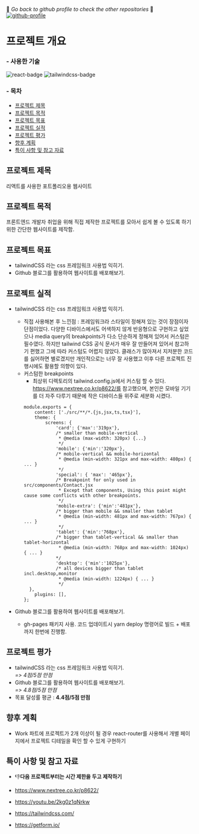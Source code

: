 :eyes: _Go back to github profile to check the other repositories_ :eyes:
[![github-profile](https://img.shields.io/badge/Github-Profile-blue?style=flat&logo=Git&logoColor=F05032)](https://github.com/ymStudyLog)

# 프로젝트 개요

### - 사용한 기술

![react-badge](https://img.shields.io/badge/React-black?style=for-the-badge&logo=React&logoColor=61DAFB)
![tailwindcss-badge](https://img.shields.io/badge/TailwindCSS-yellow?style=for-the-badge&logo=Tailwind%20CSS&logoColor=06B6D4)

### - 목차

- [프로젝트 제목](#프로젝트-제목)
- [프로젝트 목적](#프로젝트-목적)
- [프로젝트 목표](#프로젝트-목표)
- [프로젝트 실적](#프로젝트-실적)
- [프로젝트 평가](#프로젝트-평가)
- [향후 계획](#향후-계획)
- [특이 사항 및 참고 자료](#특이-사항-및-참고-자료)

## 프로젝트 제목

리액트를 사용한 포트폴리오용 웹사이트

## 프로젝트 목적

프론트엔드 개발자 취업을 위해 직접 제작한 프로젝트를 모아서 쉽게 볼 수 있도록 하기 위한 간단한 웹사이트를 제작함.

## 프로젝트 목표

- tailwindCSS 라는 css 프레임워크 사용법 익히기.
- Github 블로그를 활용하여 웹사이트를 배포해보기.

## 프로젝트 실적

- tailwindCSS 라는 css 프레임워크 사용법 익히기.

  - 직접 사용해본 후 느낀점 : 프레임워크라 스타일이 정해져 있는 것이 장점이자 단점이었다. 다양한 디바이스에서도 어색하지 않게 반응형으로 구현하고 싶었으나 media query의 breakpoints가 다소 단순하게 정해져 있어서 커스텀은 필수였다. 하지만 tailwind CSS 공식 문서가 매우 잘 만들어져 있어서 참고하기 편했고 그에 따라 커스텀도 어렵지 않았다. 클래스가 많아져서 지저분한 코드를 싫어하면 별로겠지만 개인적으로는 너무 잘 사용했고 이후 다른 프로젝트 진행시에도 활용할 의향이 있다.
  - 커스텀한 breakpoints
    - 최상위 디렉토리의 tailwind.config.js에서 커스텀 할 수 있다. https://www.nextree.co.kr/p8622/를 참고했으며, 본인은 모바일 기기를 더 자주 다루기 때문에 작은 디바이스들 위주로 세분화 시켰다.
    ```
    module.exports = {
        content: ['./src/**/*.{js,jsx,ts,tsx}'],
        theme: {
            screens: {
                'card': {'max':'319px'},
                /* smaller than mobile-vertical 
                 * @media (max-width: 320px) {...}
                 */
                'mobile': {'min':'320px'},
                /* mobile-vertical && mobile-horizontal
                 * @media (min-width: 321px and max-width: 480px) { ... }
                 */
                'special': { 'max': '465px'},
                /* Breakpoint for only used in src/components/Contact.jsx 
                 * Except that components, Using this point might cause some conflicts with other breakpoints.
                 */
                'mobile-extra': {'min':'481px'},
                /* bigger than mobile && smaller than tablet
                 * @media (min-width: 481px and max-width: 767px) { ... }
                 */
                'tablet': {'min':'768px'},
                /* bigger than tablet-vertical && smaller than tablet-horizontal
                 * @media (min-width: 768px and max-width: 1024px) { ... }
                */
                'desktop': {'min':'1025px'},
                /* all devices bigger than tablet incl.desktop,monitor
                 * @media (min-width: 1224px) { ... }
                 */
      },
        plugins: [],
    };
    ```

- Github 블로그를 활용하여 웹사이트를 배포해보기.
  - gh-pages 패키지 사용. 코드 업데이트시 yarn deploy 명령어로 빌드 + 배포까지 한번에 진행함.

## 프로젝트 평가

- tailwindCSS 라는 css 프레임워크 사용법 익히기. <br />
  _=> 4점/5점 만점_
- Github 블로그를 활용하여 웹사이트를 배포해보기. <br />
  _=> 4.8점/5점 만점_
- 목표 달성률 평균 : **4.4점/5점 만점**

## 향후 계획

- Work 파트에 프로젝트가 2개 이상이 될 경우 react-router를 사용해서 개별 페이지에서 프로젝트 디테일을 확인 할 수 있게 구현하기

## 특이 사항 및 참고 자료

- :thumbsdown:**다음 프로젝트부터는 시간 제한을 두고 제작하기**

- https://www.nextree.co.kr/p8622/
- https://youtu.be/2kg0z1qNrkw
- https://tailwindcss.com/
- https://getform.io/
